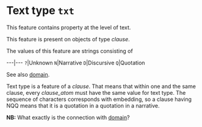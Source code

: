 # Text type `txt`


This feature contains property at the level of text.

This feature is present on objects of type *clause*.

The values of this feature are strings consisting of

---|---
`?`|Unknown
`N`|Narrative
`D`|Discursive
`Q`|Quotation

See also [domain](domain).

Text type is a feature of a *clause*.
That means that within one and the same clause, every *clause_atom* must have the same value for text type.
The sequence of characters corresponds with embedding, so a clause having NQQ means that it is a quotation
in a quotation in a narrative.

**NB:**
What exactly is the connection with [domain](domain)?

